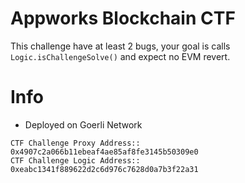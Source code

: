 # Appworks Blockchain CTF

This challenge have at least 2 bugs, your goal is calls `Logic.isChallengeSolve()` and expect no EVM revert.

# Info

- Deployed on Goerli Network

```
CTF Challenge Proxy Address:: 0x4907c2a066b11ebeaf4ae85af8fe3145b50309e0
CTF Challenge Logic Address:: 0xeabc1341f889622d2c6d976c7628d0a7b3f22a31
```
